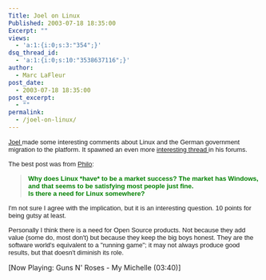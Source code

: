 ```yaml
---
Title: Joel on Linux
Published: 2003-07-18 18:35:00
Excerpt: ""
views:
  - 'a:1:{i:0;s:3:"354";}'
dsq_thread_id:
  - 'a:1:{i:0;s:10:"3538637116";}'
author:
  - Marc LaFleur
post_date:
  - 2003-07-18 18:35:00
post_excerpt:
  - ""
permalink:
  - /joel-on-linux/
---
```

<p><span class="421231718-18072003"><a href="http://www.joelonsoftware.com/"><font face="Arial" size="2">Joel </font></a><font face="Arial" size="2">made some interesting comments about Linux and the German government migration to the platform. It spawned an even more </font><a href="http://discuss.fogcreek.com/joelonsoftware/default.asp?cmd=show&amp;ixPost=57675&amp;ixReplies=25"><font face="Arial" size="2">interesting thread </font></a><font face="Arial" size="2">in his forums.</font></span></p>
<p><span class="421231718-18072003"></span><span class="421231718-18072003"><font face="Arial" size="2">The best post was from </font><a href="Why does Linux *have* to be a market success? The market has Windows, and that seems to be satisfying most people just fine. "><font face="Arial" size="2">Philo</font></a><font face="Arial" size="2">:</font></span></p>
<blockquote dir="ltr" style="MARGIN-RIGHT: 0px">
<p dir="ltr" style="MARGIN-RIGHT: 0px"><span class="421231718-18072003"><font face="Arial" color="#008000" size="2"><strong>Why does Linux *have* to be a market success? The market has Windows, and that seems to be satisfying most people just fine. <br />Is there a need for Linux somewhere?</strong></font></span></p></blockquote>
<p dir="ltr" style="MARGIN-RIGHT: 0px"><span class="421231718-18072003"></span><span class="421231718-18072003"><font face="Arial" size="2">I'm not sure I agree with the implication, but it is an interesting question. 10 points for being gutsy at least. </font></span></p>
<p dir="ltr" style="MARGIN-RIGHT: 0px"><span class="421231718-18072003"><font face="Arial" size="2">Personally I think there is a need for Open Source products. Not because they add value (some do, most don't) but because they keep the big boys honest. They are the software world's equivalent to a "running game"; it may not always produce good results, but that doesn't diminish its role.</font></span></p>
<div>
<p>[Now Playing: Guns N' Roses - My Michelle (03:40)]</p></div>